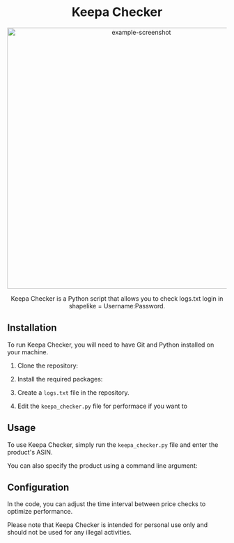 <h1 align="center">Keepa Checker</h1>

<p align="center">
  <img src="https://w0.peakpx.com/wallpaper/301/770/HD-wallpaper-black-joker-black-joker-smoke-dark-dark-joker-joker-laugh-joker-smoke-thumbnail.jpg" alt="example-screenshot" width="600px">
</p>

<p align="center">
  Keepa Checker is a Python script that allows you to check logs.txt login in shapelike = Username:Password.
</p>

## Installation

To run Keepa Checker, you will need to have Git and Python installed on your machine.

1. Clone the repository:

2. Install the required packages:

3. Create a `logs.txt` file in the repository.

4. Edit the `keepa_checker.py` file for performace if you want to 

## Usage

To use Keepa Checker, simply run the `keepa_checker.py` file and enter the product's ASIN.

You can also specify the product using a command line argument:


## Configuration

In the code, you can adjust the time interval between price checks to optimize performance.

Please note that Keepa Checker is intended for personal use only and should not be used for any illegal activities.


